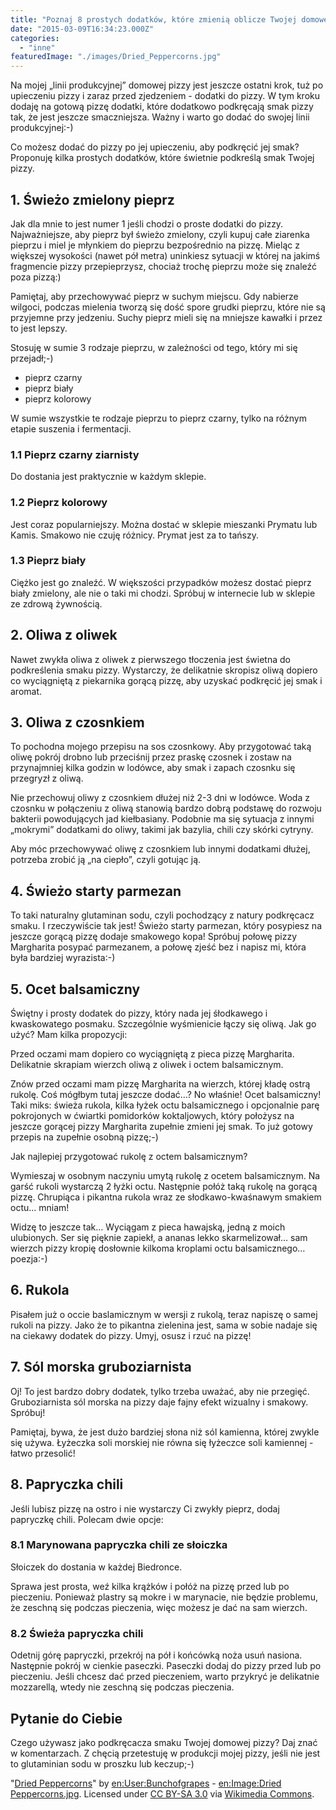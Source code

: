 ```yaml
---
title: "Poznaj 8 prostych dodatków, które zmienią oblicze Twojej domowej pizzy"
date: "2015-03-09T16:34:23.000Z"
categories: 
  - "inne"
featuredImage: "./images/Dried_Peppercorns.jpg"
---
```


Na mojej „linii produkcyjnej” domowej pizzy jest jeszcze ostatni krok, tuż po upieczeniu pizzy i zaraz przed zjedzeniem - dodatki do pizzy. W tym kroku dodaję na gotową pizzę dodatki, które dodatkowo podkręcają smak pizzy tak, że jest jeszcze smaczniejsza. Ważny i warto go dodać do swojej linii produkcyjnej:-)

Co możesz dodać do pizzy po jej upieczeniu, aby podkręcić jej smak? Proponuję kilka prostych dodatków, które świetnie podkreślą smak Twojej pizzy.

## 1\. Świeżo zmielony pieprz

Jak dla mnie to jest numer 1 jeśli chodzi o proste dodatki do pizzy. Najważniejsze, aby pieprz był świeżo zmielony, czyli kupuj całe ziarenka pieprzu i miel je młynkiem do pieprzu bezpośrednio na pizzę. Mieląc z większej wysokości (nawet pół metra) uninkiesz sytuacji w której na jakimś fragmencie pizzy przepieprzysz, chociaż trochę pieprzu może się znaleźć poza pizzą:)

Pamiętaj, aby przechowywać pieprz w suchym miejscu. Gdy nabierze wilgoci, podczas mielenia tworzą się dość spore grudki pieprzu, które nie są przyjemne przy jedzeniu. Suchy pieprz mieli się na mniejsze kawałki i przez to jest lepszy.

Stosuję w sumie 3 rodzaje pieprzu, w zależności od tego, który mi się przejadł;-)

- pieprz czarny
- pieprz biały
- pieprz kolorowy

W sumie wszystkie te rodzaje pieprzu to pieprz czarny, tylko na różnym etapie suszenia i fermentacji.

### 1.1 Pieprz czarny ziarnisty

Do dostania jest praktycznie w każdym sklepie.

### 1.2 Pieprz kolorowy

Jest coraz popularniejszy. Można dostać w sklepie mieszanki Prymatu lub Kamis. Smakowo nie czuję różnicy. Prymat jest za to tańszy.

### 1.3 Pieprz biały

Ciężko jest go znaleźć. W większości przypadków możesz dostać pieprz biały zmielony, ale nie o taki mi chodzi. Spróbuj w internecie lub w sklepie ze zdrową żywnością.

## 2\. Oliwa z oliwek

Nawet zwykła oliwa z oliwek z pierwszego tłoczenia jest świetna do podkreślenia smaku pizzy. Wystarczy, że delikatnie skropisz oliwą dopiero co wyciągniętą z piekarnika gorącą pizzę, aby uzyskać podkręcić jej smak i aromat.

## 3\. Oliwa z czosnkiem

To pochodna mojego przepisu na sos czosnkowy. Aby przygotować taką oliwę pokrój drobno lub przeciśnij przez praskę czosnek i zostaw na przynajmniej kilka godzin w lodówce, aby smak i zapach czosnku się przegryzł z oliwą.

Nie przechowuj oliwy z czosnkiem dłużej niż 2-3 dni w lodówce. Woda z czosnku w połączeniu z oliwą stanowią bardzo dobrą podstawę do rozwoju bakterii powodujących jad kiełbasiany. Podobnie ma się sytuacja z innymi „mokrymi” dodatkami do oliwy, takimi jak bazylia, chili czy skórki cytryny.

Aby móc przechowywać oliwę z czosnkiem lub innymi dodatkami dłużej, potrzeba zrobić ją „na ciepło”, czyli gotując ją.

## 4\. Świeżo starty parmezan

To taki naturalny glutaminan sodu, czyli pochodzący z natury podkręcacz smaku. I rzeczywiście tak jest! Świeżo starty parmezan, który posypiesz na jeszcze gorącą pizzę dodaje smakowego kopa! Spróbuj połowę pizzy Margharita posypać parmezanem, a połowę zjeść bez i napisz mi, która była bardziej wyrazista:-)

## 5\. Ocet balsamiczny

Świętny i prosty dodatek do pizzy, który nada jej śłodkawego i kwaskowatego posmaku. Szczególnie wyśmienicie łączy się oliwą. Jak go użyć? Mam kilka propozycji:

Przed oczami mam dopiero co wyciągniętą z pieca pizzę Margharita. Delikatnie skrapiam wierzch oliwą z oliwek i octem balsamicznym.

Znów przed oczami mam pizzę Margharita na wierzch, której kładę ostrą rukolę. Coś mógłbym tutaj jeszcze dodać…? No właśnie! Ocet balsamiczny! Taki miks: świeża rukola, kilka łyżek octu balsamicznego i opcjonalnie parę pokrojonych w ćwiartki pomidorków koktaljowych, który położysz na jeszcze gorącej pizzy Margharita zupełnie zmieni jej smak. To już gotowy przepis na zupełnie osobną pizzę;-)

Jak najlepiej przygotować rukolę z octem balsamicznym?

Wymieszaj w osobnym naczyniu umytą rukolę z ocetem balsamicznym. Na garść rukoli wystarczą 2 łyżki octu. Następnie połóż taką rukolę na gorącą pizzę. Chrupiąca i pikantna rukola wraz ze słodkawo-kwaśnawym smakiem octu… mniam!

Widzę to jeszcze tak… Wyciągam z pieca hawajską, jedną z moich ulubionych. Ser się pięknie zapiekł, a ananas lekko skarmelizował… sam wierzch pizzy kropię dosłownie kilkoma kroplami octu balsamicznego… poezja:-)

## 6\. Rukola

Pisałem już o occie baslamicznym w wersji z rukolą, teraz napiszę o samej rukoli na pizzy. Jako że to pikantna zielenina jest, sama w sobie nadaje się na ciekawy dodatek do pizzy. Umyj, osusz i rzuć na pizzę!

## 7\. Sól morska gruboziarnista

Oj! To jest bardzo dobry dodatek, tylko trzeba uważać, aby nie przegięć. Gruboziarnista sól morska na pizzy daje fajny efekt wizualny i smakowy. Spróbuj!

Pamiętaj, bywa, że jest dużo bardziej słona niż sól kamienna, której zwykle się używa. Łyżeczka soli morskiej nie równa się łyżeczce soli kamiennej - łatwo przesolić!

## 8\. Papryczka chili

Jeśli lubisz pizzę na ostro i nie wystarczy Ci zwykły pieprz, dodaj papryczkę chili. Polecam dwie opcje:

### 8.1 Marynowana papryczka chili ze słoiczka

Słoiczek do dostania w każdej Biedronce.

Sprawa jest prosta, weź kilka krążków i połóż na pizzę przed lub po pieczeniu. Ponieważ plastry są mokre i w marynacie, nie będzie problemu, że zeschną się podczas pieczenia, więc możesz je dać na sam wierzch.

### 8.2 Świeża papryczka chili

Odetnij górę papryczki, przekrój na pół i końcówką noża usuń nasiona. Następnie pokrój w cienkie paseczki. Paseczki dodaj do pizzy przed lub po pieczeniu. Jeśli chcesz dać przed pieczeniem, warto przykryć je delikatnie mozzarellą, wtedy nie zeschną się podczas pieczenia.

## Pytanie do Ciebie

Czego używasz jako podkręcacza smaku Twojej domowej pizzy? Daj znać w komentarzach. Z chęcią przetestuję w produkcji mojej pizzy, jeśli nie jest to glutaminian sodu w proszku lub keczup;-)

"[Dried Peppercorns](http://commons.wikimedia.org/wiki/File:Dried_Peppercorns.jpg#mediaviewer/File:Dried_Peppercorns.jpg)" by [en:User:Bunchofgrapes](//en.wikipedia.org/wiki/User:Bunchofgrapes "en:User:Bunchofgrapes") - [en:Image:Dried Peppercorns.jpg](//en.wikipedia.org/wiki/Image:Dried_Peppercorns.jpg "en:Image:Dried Peppercorns.jpg"). Licensed under [CC BY-SA 3.0](http://creativecommons.org/licenses/by-sa/3.0/ "Creative Commons Attribution-Share Alike 3.0") via [Wikimedia Commons](//commons.wikimedia.org/wiki/).
